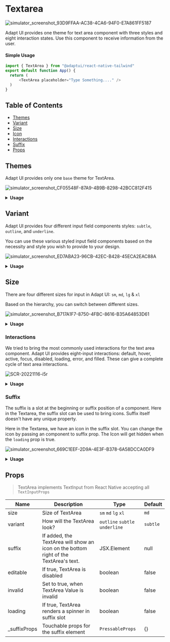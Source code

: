 # Textarea

![simulator_screenshot_93D9FFAA-AC38-4CA6-94F0-E7A861FF5187](https://user-images.githubusercontent.com/20360870/202174447-930c4d36-5f12-448e-bd19-44f9d75d19b8.png)


Adapt UI provides one theme for text area component with three styles and eight interaction states. Use this component to receive information from the user.

#### Simple Usage

```js
import { TextArea } from "@adaptui/react-native-tailwind"
export default function App() {
  return (
      <TextArea placeholder="Type Something...." />
  )
}
```

## Table of Contents

  - [Themes](#themes)
  - [Variant](#variant)
  - [Size](#size)
  - [Icon](#icon)
  - [Interactions](#interactions)
  - [Suffix](#suffix)
  - [Props](#props)
## Themes

Adapt UI provides only one `base` theme for TextArea.

![simulator_screenshot_CF05548F-87A9-4B9B-8298-42BCC812F415](https://user-images.githubusercontent.com/20360870/202165894-10ad9c82-ce7e-4251-be58-deac6ba98eb2.png)

<details>

<summary>
  <b>Usage</b>
</summary>

### Usage

```js
import { TextArea, Slot, Icon } from "@adaptui/react-native-tailwind"
export default function App() {
  return (
      <TextArea
        placeholder="Type Something..."
      />
  )
}

```

</details>

## Variant

Adapt UI provides four different input field components styles: `subtle`, `outline`,
 and `underline`.

You can use these various styled input field components based on the necessity
and style you wish to provide to your design.

![simulator_screenshot_ED7ABA23-96CB-42EC-B428-45ECA2EAC88A](https://user-images.githubusercontent.com/20360870/202635412-9ee5b2ce-2eef-4910-b137-2dd6566ef40c.png)

<details>

<summary>
<b>Usage</b>
</summary>

### Usage

```js
import { TextArea } from "@adaptui/react-native-tailwind"

export default function App() {
  return (
    <>
      <TextArea variant="subtle" placeholder="Whats happening" />
      <TextArea placeholder="Tell us about yourself" />
      <TextArea variant="underline" placeholder="Type your message here" />
    </>
  )
}

```

</details>

## Size

There are four different sizes for input in Adapt UI: `sm`, `md`, `lg` & `xl`

Based on the hierarchy, you can switch between different sizes.


![simulator_screenshot_B717A1F7-8750-4FBC-8616-B35A64853D61](https://user-images.githubusercontent.com/20360870/202188784-1aa674aa-62bc-4ec5-b207-e249c23795c2.png)


<details>

<summary>
<b>Usage</b>
</summary>

### Usage

```js
import { TextArea } from "@adaptui/react-native-tailwind"

export default function App() {
  return (
    <>
      <TextArea size="sm" placeholder="Whats happening" />
      <TextArea placeholder="Whats in your mind?" />
      <TextArea size="lg" placeholder="Type your message here" />
      <TextArea size="xl" placeholder="Tell us about yourself" />
    </>
  )
}

```
</details>

### Interactions

We tried to bring the most commonly used interactions for the text area component. Adapt UI provides eight-input interactions: default, hover, active, focus, disabled, loading, error, and filled. These can give a complete cycle of text area interactions.

![SCR-20221116-i5r](https://user-images.githubusercontent.com/20360870/202116137-bac7d6eb-8eb5-4eb9-81fc-0a1293eb3d97.png)

<details>

<summary>
<b>Usage</b>
</summary>

### Usage

```js
import { TextArea } from "@adaptui/react-native-tailwind"

export default function App() {
  return (
    <>
      <TextArea placeholder="Type something..." loading={true} />
      <TextArea placeholder="Type Something" editable={true}  /> //disabled
      <TextArea placeholder="Type something..." invalid={true} />
    </>
  )
}

```

</details>


### Suffix

The suffix is a slot at the beginning or suffix position of a component. Here in the Textarea, the suffix slot can be used to bring icons. Suffix itself doesn't have any unique property.

Here in the Textarea, we have an icon in the suffix slot. You can change the icon by passing an component to suffix prop.
The Icon will get hidden when the `loading` prop is true. 

![simulator_screenshot_669C1EEF-2D9A-4E3F-B378-6A58DCCA0DF9](https://user-images.githubusercontent.com/20360870/202167240-dd1bedc8-a5de-46a4-b6ee-b0f81c87cc1e.png)

<details>

<summary>
<b>Usage</b>
</summary>

### Usage

```js
import { TextArea } from "@adaptui/react-native-tailwind"

export default function App() {
  return (
    <>
      <TextArea placeholder="Type something..." 
       suffix={<Icon icon={<Slot />} />}
      />
    </>
  )
}

```

</details>

## Props

> TextArea implements TextInput from React Native accepting all `TextInputProps`

| Name          | Description                                                                          | Type                           | Default  |
| ------------- | ------------------------------------------------------------------------------------ | ------------------------------ | -------- |
| size          | Size of TextArea                                                                     | `sm` `md` `lg` `xl`            | `md`     |
| variant       | How will the TextArea look?                                                          | `outline` `subtle` `underline` | `subtle` |
| suffix        | If added, the TextArea will show an icon on the bottom right of the TextArea's text. | JSX.Element                    | null     |
| editable      | If true, TextArea is disabled                                                        | boolean                        | false    |
| invalid       | Set to true, when TextArea Value is invalid                                          | boolean                        | false    |
| loading       | If true, TextArea renders a spinner in suffix slot                                   | boolean                        | false    |
| \_suffixProps | Touchable props for the suffix element                                               | `PressableProps`               | {}       |
